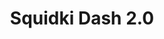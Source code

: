 ---
slug: squidki-dash-20
title: Squidki Dash 2.0
description: "Squidki Dash 2.0 is an exciting online game. Play for free directly in your browser!"
icon: /images/new_mods/Sprunki Dash 2.0.png
url: https://wowtbc.net/sprunkin/sprunki-dash2/index.html
previewImage: /images/new_mods/Sprunki Dash 2.0.png
type: new mods

# SEO配置
seo:
  title: "Squidki Dash 2.0 - Play Free Online Game | Fun Browser Games"
  description: "Squidki Dash 2.0 - Play this fun online game for free in your browser. No download required!"
  ogImage: "/images/new_mods/Sprunki Dash 2.0.png"
  keywords: "squidki-dash-20, online game, browser game, free game, new mods game, play online"

videoUrls:
  - https://www.youtube.com/embed/example1
  - https://www.youtube.com/embed/example2

whyPlay:
  title: "Why Play Squidki Dash 2.0?"
  items:
    - "Immersive Gameplay: Squidki Dash 2.0 offers an engaging and immersive gaming experience that will keep you entertained for hours"
    - "Challenging Levels: Test your skills with increasingly difficult challenges and obstacles"
    - "Beautiful Graphics: Enjoy stunning visuals and smooth animations that bring the game world to life"
    - "Regular Updates: New content and features are added regularly to keep the game fresh and exciting"
    - "Free to Play: Experience all the fun without spending a penny"
    - "Community Features: Connect with other players, share strategies, and compete for high scores"
    - "Cross-Platform: Play on any device with a web browser, no downloads required"

features:
  title: "Key Features of Squidki Dash 2.0"
  image: "/images/new_mods/Sprunki Dash 2.0.png"
  items:
    - "Intuitive Controls: Easy to learn controls make Squidki Dash 2.0 accessible for players of all skill levels"
    - "Multiple Game Modes: Enjoy various gameplay options that provide different challenges and experiences"
    - "Character Customization: Personalize your gaming experience with unique characters and items"
    - "Achievement System: Complete special tasks to earn rewards and recognition"
    - "Leaderboards: Compete with players worldwide and see who can achieve the highest scores"

characteristics:
  title: "Game Characteristics"
  image: "/images/new_mods/Sprunki Dash 2.0.png"
  items:
    - "Genre: New mods game with elements of strategy and skill"
    - "Difficulty: Suitable for both casual gamers and those seeking a challenge"
    - "Play Time: Quick sessions or extended gameplay, depending on your preference"
    - "Art Style: Vibrant and engaging visuals that enhance the gaming experience"
    - "Sound Design: Immersive audio that complements the gameplay perfectly"

info: "Squidki Dash 2.0 is an exciting online game that offers players a unique and engaging gaming experience. With its intuitive controls, stunning visuals, and challenging gameplay, Squidki Dash 2.0 provides hours of entertainment for players of all ages and skill levels. Whether you're looking for a quick gaming session during a break or an extended play session, Squidki Dash 2.0 delivers an immersive experience that will keep you coming back for more. The game features multiple levels of increasing difficulty, ensuring that players are constantly challenged as they progress. With regular updates adding new content and features, Squidki Dash 2.0 remains fresh and exciting, providing endless entertainment options for its growing community of players."

howToPlayIntro: "Welcome to Squidki Dash 2.0! This guide will walk you through the basics and help you master the game. Whether you're a beginner or looking to improve your skills, these tips and instructions will enhance your gaming experience."

howToPlaySteps:
  - title: "Getting Started"
    description: "Begin your Squidki Dash 2.0 adventure by familiarizing yourself with the controls. Use your keyboard or mouse to navigate through the game interface. The tutorial will guide you through the basic mechanics and help you understand the objectives."
  - title: "Understanding the Objectives"
    description: "In Squidki Dash 2.0, your main goal is to progress through levels by completing specific objectives. Each level presents unique challenges that require different strategies and approaches."
  - title: "Mastering the Controls"
    description: "Practice using the controls to improve your precision and reaction time. Squidki Dash 2.0 requires quick reflexes and strategic thinking to overcome obstacles and defeat opponents."
  - title: "Utilizing Power-ups"
    description: "Collect power-ups throughout the game to enhance your abilities and overcome difficult challenges. Each power-up offers unique advantages that can be crucial for success."
  - title: "Developing Strategies"
    description: "As you progress in Squidki Dash 2.0, develop effective strategies for different scenarios. Analyze patterns, anticipate challenges, and adapt your approach to maximize your performance."

faq:
  title: "Frequently Asked Questions about Squidki Dash 2.0"
  items:
    - question: "Is Squidki Dash 2.0 free to play?"
      answer: "Yes, Squidki Dash 2.0 is completely free to play directly in your web browser. No downloads or purchases are required to enjoy the full game experience."
    - question: "Can I play Squidki Dash 2.0 on mobile devices?"
      answer: "Yes, Squidki Dash 2.0 is optimized for both desktop and mobile play. You can enjoy the game on any device with a web browser and internet connection."
    - question: "Are there any in-game purchases?"
      answer: "While Squidki Dash 2.0 is free to play, there may be optional in-game purchases available for cosmetic items or additional features that don't affect core gameplay."
    - question: "How often is Squidki Dash 2.0 updated?"
      answer: "The developers regularly update Squidki Dash 2.0 with new content, features, and improvements based on player feedback and game performance."
    - question: "Can I play Squidki Dash 2.0 offline?"
      answer: "Currently, Squidki Dash 2.0 requires an internet connection to play as it's a browser-based online game."
    - question: "Is Squidki Dash 2.0 suitable for children?"
      answer: "Yes, Squidki Dash 2.0 is designed to be family-friendly and suitable for players of all ages."
    - question: "How do I report bugs or issues?"
      answer: "If you encounter any problems while playing Squidki Dash 2.0, you can report them through the game's support page or contact the developers directly through their website."
    - question: "Still Have Questions?"
      answer: "If you have additional questions about Squidki Dash 2.0 that aren't covered in this FAQ, please visit our support center or contact our customer service team for assistance."
---
